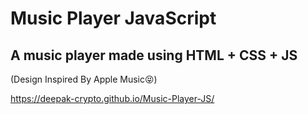 # Music Player JavaScript
## A music player made using HTML + CSS + JS
(Design Inspired By Apple Music😝)

https://deepak-crypto.github.io/Music-Player-JS/
